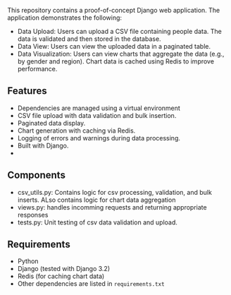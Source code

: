 This repository contains a proof-of-concept Django web application. The application demonstrates the following:

- Data Upload: Users can upload a CSV file containing people data. The data is validated and then stored in the database.
- Data View: Users can view the uploaded data in a paginated table.
- Data Visualization: Users can view charts that aggregate the data (e.g., by gender and region). Chart data is cached using Redis to improve performance.

## Features
- Dependencies are managed using a virtual environment
- CSV file upload with data validation and bulk insertion.
- Paginated data display.
- Chart generation with caching via Redis.
- Logging of errors and warnings during data processing.
- Built with Django.
- 
## Components


- csv_utils.py: Contains logic for csv processing, validation, and bulk inserts. ALso contains logic for chart data aggregation 
- views.py: handles incomming requests and returning appropriate responses
- tests.py: Unit testing of csv data validation and upload. 

## Requirements

- Python
- Django (tested with Django 3.2)
- Redis (for caching chart data)
- Other dependencies are listed in `requirements.txt`


